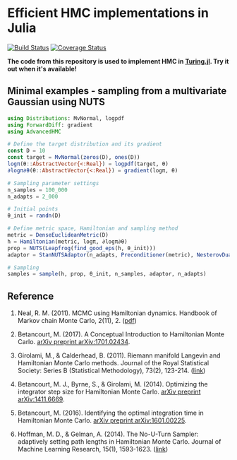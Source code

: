 # Efficient HMC implementations in Julia

[![Build Status](https://travis-ci.org/TuringLang/AdvancedHMC.jl.svg?branch=master)](https://travis-ci.org/TuringLang/AdvancedHMC.jl) [![Coverage Status](https://coveralls.io/repos/github/TuringLang/AdvancedHMC.jl/badge.svg?branch=kx%2Fbug-fix)](https://coveralls.io/github/TuringLang/AdvancedHMC.jl?branch=kx%2Fbug-fix)

**The code from this repository is used to implement HMC in [Turing.jl](https://github.com/yebai/Turing.jl). Try it out when it's available!**

## Minimal examples - sampling from a multivariate Gaussian using NUTS

```julia
using Distributions: MvNormal, logpdf
using ForwardDiff: gradient
using AdvancedHMC

# Define the target distribution and its gradient
const D = 10
const target = MvNormal(zeros(D), ones(D))
logπ(θ::AbstractVector{<:Real}) = logpdf(target, θ)
∂logπ∂θ(θ::AbstractVector{<:Real}) = gradient(logπ, θ)

# Sampling parameter settings
n_samples = 100_000
n_adapts = 2_000

# Initial points
θ_init = randn(D)

# Define metric space, Hamiltonian and sampling method
metric = DenseEuclideanMetric(D)
h = Hamiltonian(metric, logπ, ∂logπ∂θ)
prop = NUTS(Leapfrog(find_good_eps(h, θ_init)))
adaptor = StanNUTSAdaptor(n_adapts, Preconditioner(metric), NesterovDualAveraging(0.8, prop.integrator.ϵ))

# Sampling
samples = sample(h, prop, θ_init, n_samples, adaptor, n_adapts)
```

## Reference

1. Neal, R. M. (2011). MCMC using Hamiltonian dynamics. Handbook of Markov chain Monte Carlo, 2(11), 2. ([pdf](https://arxiv.org/pdf/1206.1901))

2. Betancourt, M. (2017). A Conceptual Introduction to Hamiltonian Monte Carlo. [arXiv preprint arXiv:1701.02434](https://arxiv.org/abs/1701.02434).

3. Girolami, M., & Calderhead, B. (2011). Riemann manifold Langevin and Hamiltonian Monte Carlo methods. Journal of the Royal Statistical Society: Series B (Statistical Methodology), 73(2), 123-214. ([link](https://rss.onlinelibrary.wiley.com/doi/full/10.1111/j.1467-9868.2010.00765.x))

4. Betancourt, M. J., Byrne, S., & Girolami, M. (2014). Optimizing the integrator step size for Hamiltonian Monte Carlo. [arXiv preprint arXiv:1411.6669](https://arxiv.org/pdf/1411.6669).

5. Betancourt, M. (2016). Identifying the optimal integration time in Hamiltonian Monte Carlo. [arXiv preprint arXiv:1601.00225](https://arxiv.org/abs/1601.00225).

6. Hoffman, M. D., & Gelman, A. (2014). The No-U-Turn Sampler: adaptively setting path lengths in Hamiltonian Monte Carlo. Journal of Machine Learning Research, 15(1), 1593-1623. ([link][1])


[1]: http://arxiv.org/abs/1111.4246
